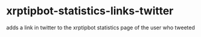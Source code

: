 # xrptipbot-statistics-links-twitter
adds a link in twitter to the xrptipbot statistics page of the user who tweeted
